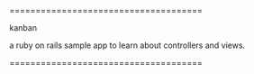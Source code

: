 =====================================

kanban

a ruby on rails sample app
to learn about controllers and views.

=====================================
